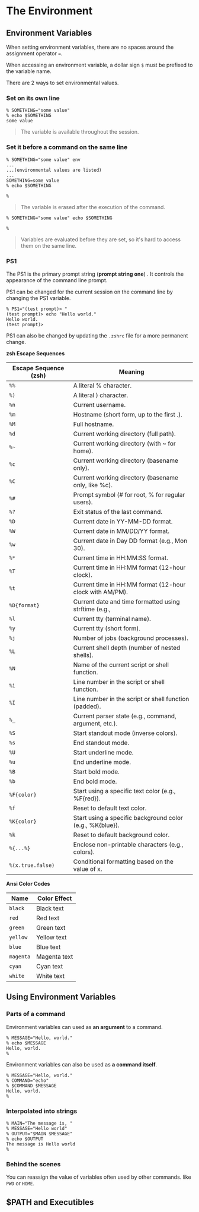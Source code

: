 # The Environment

## Environment Variables

When setting environment variables, there are no spaces around the assignment operator `=`. 

When accessing an environment variable, a dollar sign `$` must be prefixed to the variable name.

There are 2 ways to set environmental values.

### Set on its own line

```{.numberLines}
% SOMETHING="some value"
% echo $SOMETHING
some value
```

> The variable is available throughout the session.

### Set it before a command on the same line

```{.numberLines}
% SOMETHING="some value" env
...
...(environmental values are listed)
...
SOMETHING=some value
% echo $SOMETHING

%
```

> The variable is erased after the execution of the command.

```{.numberLines}
% SOMETHING="some value" echo $SOMETHING

%
```

> Variables are evaluated before they are set, so it's hard to access them on the same line.

### PS1

The PS1 is the primary prompt string (**prompt string one**) . It controls the appearance of the command line prompt.

PS1 can be changed for the current session on the command line by changing the PS1 variable.

```{.numberLines}
% PS1="(test prompt)> "
(test prompt)> echo "Hello world."
Hello world.
(test prompt)>
```

PS1 can also be changed by updating the `.zshrc` file for a more permanent change.

**zsh Escape Sequences**

| Escape Sequence (zsh) | Meaning |
|-|-|
| `%%` | A literal % character. |
| `%)` | A literal ) character. |
| `%n` | Current username. |
| `%m` | Hostname (short form, up to the first .). |
| `%M` | Full hostname. |
| `%d` | Current working directory (full path). |
| `%~` | Current working directory (with ~ for home). |
| `%c` | Current working directory (basename only). |
| `%C` | Current working directory (basename only, like %c). |
| `%#` | Prompt symbol (# for root, % for regular users). |
| `%?` | Exit status of the last command. |
| `%D` | Current date in YY-MM-DD format. |
| `%W` | Current date in MM/DD/YY format. |
| `%w` | Current date in Day DD format (e.g., Mon 30). |
| `%*` | Current time in HH:MM:SS format. |
| `%T` | Current time in HH:MM format (12-hour clock). |
| `%t` | Current time in HH:MM format (12-hour clock with AM/PM). |
| `%D{format}` | Current date and time formatted using strftime (e.g.,  |%D{%Y-%m-%d %H:%M}).
| `%l` | Current tty (terminal name). |
| `%y` | Current tty (short form). |
| `%j` | Number of jobs (background processes). |
| `%L` | Current shell depth (number of nested shells). |
| `%N` | Name of the current script or shell function. |
| `%i` | Line number in the script or shell function. |
| `%I` | Line number in the script or shell function (padded). |
| `%_` | Current parser state (e.g., command, argument, etc.). |
| `%S` | Start standout mode (inverse colors). |
| `%s` | End standout mode. |
| `%U` | Start underline mode. |
| `%u` | End underline mode. |
| `%B` | Start bold mode. |
| `%b` | End bold mode. |
| `%F{color}` | Start using a specific text color (e.g., %F{red}). |
| `%f` | Reset to default text color. |
| `%K{color}` | Start using a specific background color (e.g., %K{blue}). |
| `%k` | Reset to default background color. |
| `%{...%}` | Enclose non-printable characters (e.g., colors). |
| `%(x.true.false)` | Conditional formatting based on the value of x. |

**Ansi Color Codes**

| Name | Color Effect |
|-|-|
| `black` |	Black text |
| `red` |	Red text |
| `green` |	Green text |
| `yellow` |	Yellow text |
| `blue` |	Blue text |
| `magenta` |	Magenta text |
| `cyan` |	Cyan text |
| `white` |	White text |

## Using Environment Variables



### Parts of a command

Environment variables can used as **an argument** to a command.

```{.numberLines}
% MESSAGE="Hello, world."
% echo $MESSAGE
Hello, world.
%
```

Environment variables can also be used as **a command itself**.

```{.numberLines}
% MESSAGE="Hello, world."
% COMMAND="echo"
% $COMMAND $MESSAGE
Hello, world.
%
```

### Interpolated into strings

```{.numberLines}
% MAIN="The message is, "
% MESSAGE="Hello world"
% OUTPUT="$MAIN $MESSAGE"
% echo $OUTPUT
The message is Hello world
%
```

### Behind the scenes

You can reassign the value of variables often used by other commands. like `PWD` or `HOME`. 

## $PATH and Executibles
